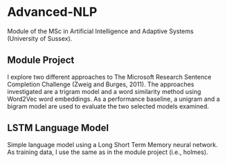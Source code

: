 # Advanced-NLP
Module of the MSc in Artificial Intelligence and Adaptive Systems (University of Sussex).

## Module Project
I explore two different approaches to The Microsoft Research Sentence Completion Challenge (Zweig and Burges, 2011). The approaches investigated are a trigram model and a word similarity method using Word2Vec word embeddings. As a performance baseline, a unigram and a bigram model are used to evaluate the two selected models examined.

## LSTM Language Model
Simple language model using a Long Short Term Memory neural network. As training data, I use the same as in the module project (i.e., holmes).
